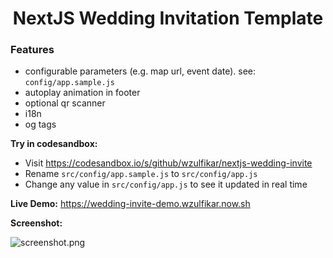 <h1 align="center">NextJS Wedding Invitation Template</h1>

### Features

- configurable parameters (e.g. map url, event date). see: `config/app.sample.js`
- autoplay animation in footer
- optional qr scanner
- i18n
- og tags

**Try in codesandbox:**

- Visit https://codesandbox.io/s/github/wzulfikar/nextjs-wedding-invite
- Rename `src/config/app.sample.js` to `src/config/app.js`
- Change any value in `src/config/app.js` to see it updated in real time

**Live Demo:**
https://wedding-invite-demo.wzulfikar.now.sh

**Screenshot:**

![screenshot.png](screenshot.png)
